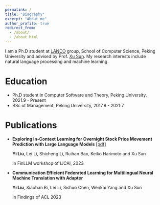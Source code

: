 ```yaml
---
permalink: /
title: "Biography"
excerpt: "About me"
author_profile: true
redirect_from: 
  - /about/
  - /about.html
---
```


I am a Ph.D student at [LANCO](https://lancopku.github.io) group, School of Computer Science, Peking University and advised by Prof. [Xu Sun](https://xusun.org). My research interests include natural language processing and machine learning.

Education
======
* Ph.D student in Computer Software and Theory, Peking University, 2021.9 - Present
* BSc of Management, Peking University, 2017.9 - 2021.7

Publications
======
* **Exploring In-Context Learning for Overnight Stock Price Movement Prediction with Large Language Models** [[pdf]](https://arxiv.org/pdf/2305.12449.pdf)

  **Yi Liu**, Lei Li, Shicheng Li, Ruihan Bao, Keiko Harimoto and Xu Sun

  In FinLLM workshop of IJCAI, 2023

* **Communication Efficient Federated Learning for Multilingual Neural Machine Translation with Adapter**

  **Yi Liu**, Xiaohan Bi, Lei Li, Sishuo Chen, Wenkai Yang and Xu Sun

  In Findings of ACL 2023